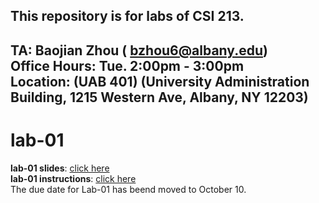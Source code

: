 This repository is for labs of CSI 213.
-----------------
**TA**: Baojian Zhou ( bzhou6@albany.edu) \
**Office Hours**: Tue. 2:00pm - 3:00pm    \
**Location**: (UAB 401) (University Administration Building, 1215 Western Ave, Albany, NY 12203)
-----------------
# lab-01
**lab-01 slides**: [click here](https://docs.google.com/presentation/d/1CRnZOpAzPRDe7-XrciRgcUprY1UgALnRaWO2ZyCV8MQ/edit?usp=sharing) \
**lab-01 instructions**: [click here](https://docs.google.com/document/d/1ClnJHD79CQt70hUxhUqdDAvNq2DpmkxPs_7LtYVWbnM/edit?usp=sharing) \
The due date for Lab-01 has beend moved to October 10.
